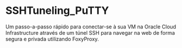 # SSHTuneling_PuTTY
Um passo-a-passo rápido para conectar-se à sua VM na Oracle Cloud Infrastructure através de um túnel SSH para navegar na web de forma segura e privada utilizando FoxyProxy.
